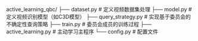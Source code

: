 active_learning_qbc/
├── dataset.py         # 定义视频数据集处理
├── model.py           # 定义视频识别模型（如C3D模型）
├── query_strategy.py  # 实现基于委员会的不确定性查询策略
├── train.py           # 委员会成员的训练过程
├── active_learning.py # 主动学习主程序
└── config.py          # 配置文件
